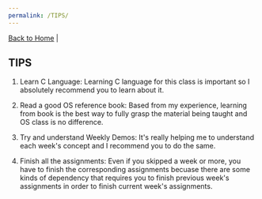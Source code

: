 ```yaml
---
permalink: /TIPS/
---
```


[Back to Home](https://luthfibalaka.github.io/os212/) |

## TIPS

1. Learn C Language: Learning C language for this class is important so I absolutely recommend you to learn about it.

2. Read a good OS reference book: Based from my experience, learning from book is the best way to fully grasp the material being taught and OS class is no difference.

3. Try and understand Weekly Demos: It's really helping me to understand each week's concept and I recommend you to do the same.

4. Finish all the assignments: Even if you skipped a week or more, you have to finish the corresponding assignments becuase there are some kinds of dependency that requires you to finish previous week's assignments in order to finish current week's assignments.
